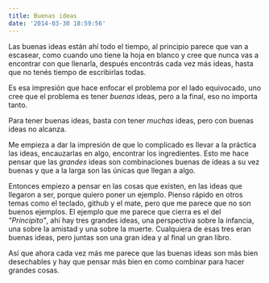 ```yaml
---
title: Buenas ideas
date: '2014-03-30 18:59:56'
---
```


Las buenas ideas están ahí todo el tiempo, al principio parece que van a escasear, como cuando uno tiene la hoja en blanco y cree que nunca vas a encontrar con que llenarla, después encontrás cada vez más ideas, hasta que no tenés tiempo de escribirlas todas.

Es esa impresión que hace enfocar el problema por el lado equivocado, uno cree que el problema es tener *buenas* ideas, pero a la final, eso no importa tanto.

Para tener buenas ideas, basta con tener *muchas* ideas, pero con buenas ideas no alcanza.

Me empieza a dar la impresión de que lo complicado es llevar a la práctica las ideas, encauzarlas en algo, encontrar los ingredientes. Esto me hace pensar que las *grandes* ideas son combinaciones buenas de ideas a su vez buenas y que a la larga son las únicas que llegan a algo.

Entonces empiezo a pensar en las cosas que existen, en las ideas que llegaron a ser, porque quiero poner un ejemplo. Pienso rápido en otros temas como el teclado, github y el mate, pero que me parece que no son buenos ejemplos. El ejemplo que me parece que cierra es el del *"Principito"*, ahí hay tres grandes ideas, una perspectiva sobre la infancia, una sobre la amistad y una sobre la muerte. Cualquiera de esas tres eran buenas ideas, pero juntas son una gran idea y al final un gran libro.

Así que ahora cada vez más me parece que las buenas ideas son más bien desechables y hay que pensar más bien en como combinar para hacer grandes cosas.
